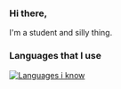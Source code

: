 ### Hi there,
I'm a student and silly thing.

### Languages that I use
[![Languages i know](https://skillicons.dev/icons?i=nim,python,ruby,c)](https://skillicons.dev)

